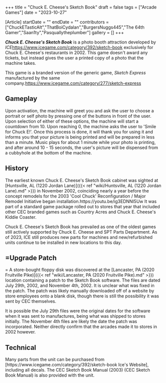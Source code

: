 +++
title = "Chuck E. Cheese's Sketch Book"
draft = false
tags = ["Arcade Games"]
date = "2023-10-27"

[Article]
startDate = ""
endDate = ""
contributors = ["ChuckETasticAlt","ThatBoiCydalan","BurgersNuggs445","The 64th Gamer","Saan1ty","Pasquallytheplumber"]
gallery = []
+++


<b><i>Chuck E. Cheese's Sketch Book</b></i> is a photo booth attraction developed by <i>ICE</i><ref>https://www.icegame.com/category/392/sketch-book</ref> exclusively for Chuck E. Cheese's restaurants in 2002. This game doesn't award any tickets, but instead gives the user a printed copy of a photo that the machine takes.

This game is a branded version of the generic game, <i>Sketch Express</i> manufactured by the same company.<ref>https://www.icegame.com/category/277/sketch-express</ref>

<h2>Gameplay</h2>
Upon activation, the machine will greet you and ask the user to choose a portrait or self photo by pressing one of the buttons in front of the user. Upon selection of either of these options, the machine will start a countdown from 10. Upon reaching 0, the machine asks the user to 'Smile for Chuck E!'. Once this process is done, it will thank you for using it and informs you that your picture is being printed and will be prepared in less than a minute. Music plays for about 1 minute while your photo is printing, and after around 10 - 15 seconds, the user's picture will be dispensed from a cubbyhole at the bottom of the machine.

<h2>History</h2>
The earliest known Chuck E. Cheese's Sketch Book cabinet was sighted at [Huntsville, AL (1220 Jordan Lane)]({{< ref "wiki/Huntsville, AL (1220 Jordan Lane).md" >}}) in November 2002, coinciding nearly a year before the concept remodels for the 2003 'Cool Chuck' Reconfiguration / Major Remodel Initiative began installation.<ref>https://youtu.be/ig3EDNNI5Uw</ref> It was part of a standard game package rolled out to stores that year that included other CEC branded games such as Country Acres and Chuck E. Cheese's Kiddie Coaster.

Chuck E. Cheese's Sketch Book has prevailed as one of the oldest games still actively supported by Chuck E. Cheese and SPT Parts Department. As of 2023, ICE still produces new parts for machines and new/refurbished units continue to be installed in new locations to this day. 

<h2>=Upgrade Patch</h2>=
A store-bought floppy disk was discovered at the [Lancaster, PA (2020 Fruitville Pike)]({{< ref "wiki/Lancaster, PA (2020 Fruitville Pike).md" >}}) location containing a patch to the Sketch Book software. The files are dated July 29th, 2002, and November 4th, 2002. It is unclear what was fixed in the patch. The patch was likely manually downloaded off of a website by store employees onto a blank disk, though there is still the possibility it was sent by CEC themselves.

It is possible the July 29th files were the original dates for the software when it was sent to manufactures, being what was shipped to stores initially. The November 4th files are likely the date the patch was incorporated. Neither directly confirm that the arcades made it to stores in 2002 however.

<h2>Technical </h2>
Many parts from the unit can be purchased from [https://www.icegame.com/category/392/sketch-book Ice's Website], including all decals. The CEC Sketch Book Manual (2003) (CEC Sketch Book Manual) is also provided with the unit.





<references />